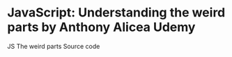 # JavaScript: Understanding the weird parts by Anthony Alicea Udemy

JS The weird parts Source code
